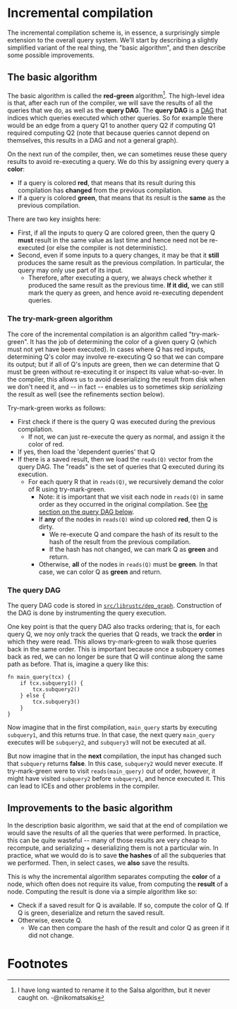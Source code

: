 # Incremental compilation

The incremental compilation scheme is, in essence, a surprisingly
simple extension to the overall query system. We'll start by describing
a slightly simplified variant of the real thing, the "basic algorithm", and then describe
some possible improvements.

## The basic algorithm

The basic algorithm is
called the **red-green** algorithm[^salsa]. The high-level idea is
that, after each run of the compiler, we will save the results of all
the queries that we do, as well as the **query DAG**. The
**query DAG** is a [DAG] that indices which queries executed which
other queries. So for example there would be an edge from a query Q1
to another query Q2 if computing Q1 required computing Q2 (note that
because queries cannot depend on themselves, this results in a DAG and
not a general graph).

[DAG]: https://en.wikipedia.org/wiki/Directed_acyclic_graph

On the next run of the compiler, then, we can sometimes reuse these
query results to avoid re-executing a query. We do this by assigning
every query a **color**:

- If a query is colored **red**, that means that its result during
  this compilation has **changed** from the previous compilation.
- If a query is colored **green**, that means that its result is
  the **same** as the previous compilation.

There are two key insights here:

- First, if all the inputs to query Q are colored green, then the
  query Q **must** result in the same value as last time and hence
  need not be re-executed (or else the compiler is not deterministic).
- Second, even if some inputs to a query changes, it may be that it
  **still** produces the same result as the previous compilation. In
  particular, the query may only use part of its input.
  - Therefore, after executing a query, we always check whether it
    produced the same result as the previous time. **If it did,** we
    can still mark the query as green, and hence avoid re-executing
    dependent queries.
    
### The try-mark-green algorithm

The core of the incremental compilation is an algorithm called
"try-mark-green". It has the job of determining the color of a given
query Q (which must not yet have been executed). In cases where Q has
red inputs, determining Q's color may involve re-executing Q so that
we can compare its output; but if all of Q's inputs are green, then we
can determine that Q must be green without re-executing it or inspect
its value what-so-ever. In the compiler, this allows us to avoid
deserializing the result from disk when we don't need it, and -- in
fact -- enables us to sometimes skip *serializing* the result as well
(see the refinements section below).

Try-mark-green works as follows:

- First check if there is the query Q was executed during the previous
  compilation.
  - If not, we can just re-execute the query as normal, and assign it the
    color of red.
- If yes, then load the 'dependent queries' that Q 
- If there is a saved result, then we load the `reads(Q)` vector from the
  query DAG. The "reads" is the set of queries that Q executed during
  its execution.
  - For each query R that in `reads(Q)`, we recursively demand the color
    of R using try-mark-green.
    - Note: it is important that we visit each node in `reads(Q)` in same order
      as they occurred in the original compilation. See [the section on the query DAG below](#dag).
    - If **any** of the nodes in `reads(Q)` wind up colored **red**, then Q is dirty.
      - We re-execute Q and compare the hash of its result to the hash of the result
        from the previous compilation.
      - If the hash has not changed, we can mark Q as **green** and return.
    - Otherwise, **all** of the nodes in `reads(Q)` must be **green**. In that case,
      we can color Q as **green** and return.

<a name="dag">

### The query DAG

The query DAG code is stored in
[`src/librustc/dep_graph`][dep_graph]. Construction of the DAG is done
by instrumenting the query execution. 

One key point is that the query DAG also tracks ordering; that is, for
each query Q, we noy only track the queries that Q reads, we track the
**order** in which they were read.  This allows try-mark-green to walk
those queries back in the same order. This is important because once a subquery comes back as red,
we can no longer be sure that Q will continue along the same path as before.
That is, imagine a query like this:

```rust,ignore
fn main_query(tcx) {
    if tcx.subquery1() {
        tcx.subquery2()
    } else {
        tcx.subquery3()
    }
}
```

Now imagine that in the first compilation, `main_query` starts by
executing `subquery1`, and this returns true. In that case, the next
query `main_query` executes will be `subquery2`, and `subquery3` will
not be executed at all.

But now imagine that in the **next** compilation, the input has
changed such that `subquery` returns **false**. In this case, `subquery2` would never
execute. If try-mark-green were to visit `reads(main_query)` out of order,
however, it might have visited `subquery2` before `subquery1`, and hence executed it.
This can lead to ICEs and other problems in the compiler.

[dep_graph]: https://github.com/rust-lang/rust/tree/master/src/librustc/dep_graph

## Improvements to the basic algorithm

In the description basic algorithm, we said that at the end of
compilation we would save the results of all the queries that were
performed.  In practice, this can be quite wasteful -- many of those
results are very cheap to recompute, and serializing + deserializing
them is not a particular win. In practice, what we would do is to save
**the hashes** of all the subqueries that we performed. Then, in select cases,
we **also** save the results.

This is why the incremental algorithm separates computing the
**color** of a node, which often does not require its value, from
computing the **result** of a node. Computing the result is done via a simple algorithm
like so:

- Check if a saved result for Q is available. If so, compute the color of Q.
  If Q is green, deserialize and return the saved result.
- Otherwise, execute Q.
  - We can then compare the hash of the result and color Q as green if
    it did not change.

# Footnotes

[^salsa]: I have long wanted to rename it to the Salsa algorithm, but it never caught on. -@nikomatsakis
